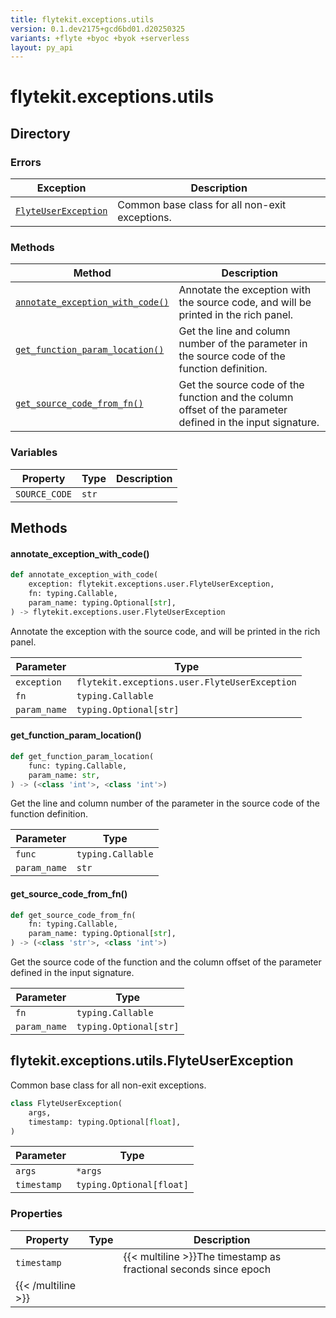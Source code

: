 ```yaml
---
title: flytekit.exceptions.utils
version: 0.1.dev2175+gcd6bd01.d20250325
variants: +flyte +byoc +byok +serverless
layout: py_api
---
```


# flytekit.exceptions.utils

## Directory

### Errors

| Exception | Description |
|-|-|
| [`FlyteUserException`](.././flytekit.exceptions.utils#flytekitexceptionsutilsflyteuserexception) | Common base class for all non-exit exceptions. |

### Methods

| Method | Description |
|-|-|
| [`annotate_exception_with_code()`](#annotate_exception_with_code) | Annotate the exception with the source code, and will be printed in the rich panel. |
| [`get_function_param_location()`](#get_function_param_location) | Get the line and column number of the parameter in the source code of the function definition. |
| [`get_source_code_from_fn()`](#get_source_code_from_fn) | Get the source code of the function and the column offset of the parameter defined in the input signature. |


### Variables

| Property | Type | Description |
|-|-|-|
| `SOURCE_CODE` | `str` |  |

## Methods

#### annotate_exception_with_code()

```python
def annotate_exception_with_code(
    exception: flytekit.exceptions.user.FlyteUserException,
    fn: typing.Callable,
    param_name: typing.Optional[str],
) -> flytekit.exceptions.user.FlyteUserException
```
Annotate the exception with the source code, and will be printed in the rich panel.


| Parameter | Type |
|-|-|
| `exception` | `flytekit.exceptions.user.FlyteUserException` |
| `fn` | `typing.Callable` |
| `param_name` | `typing.Optional[str]` |

#### get_function_param_location()

```python
def get_function_param_location(
    func: typing.Callable,
    param_name: str,
) -> (<class 'int'>, <class 'int'>)
```
Get the line and column number of the parameter in the source code of the function definition.


| Parameter | Type |
|-|-|
| `func` | `typing.Callable` |
| `param_name` | `str` |

#### get_source_code_from_fn()

```python
def get_source_code_from_fn(
    fn: typing.Callable,
    param_name: typing.Optional[str],
) -> (<class 'str'>, <class 'int'>)
```
Get the source code of the function and the column offset of the parameter defined in the input signature.


| Parameter | Type |
|-|-|
| `fn` | `typing.Callable` |
| `param_name` | `typing.Optional[str]` |

## flytekit.exceptions.utils.FlyteUserException

Common base class for all non-exit exceptions.


```python
class FlyteUserException(
    args,
    timestamp: typing.Optional[float],
)
```
| Parameter | Type |
|-|-|
| `args` | ``*args`` |
| `timestamp` | `typing.Optional[float]` |

### Properties

| Property | Type | Description |
|-|-|-|
| `timestamp` |  | {{< multiline >}}The timestamp as fractional seconds since epoch
{{< /multiline >}} |


